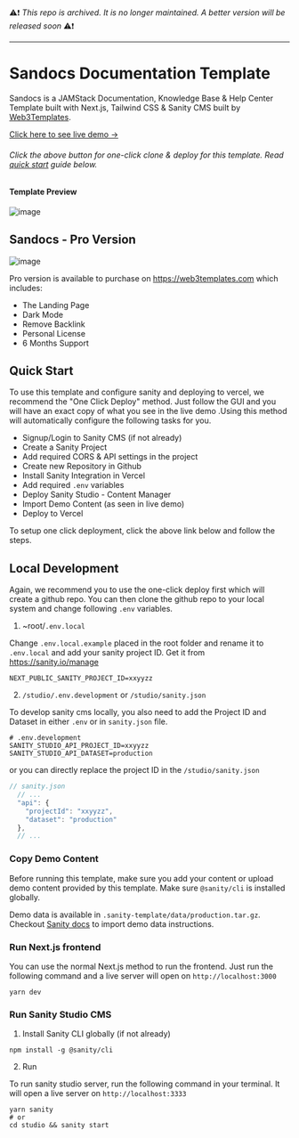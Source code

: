 ⚠️❗ _This repo is archived. It is no longer maintained. A better version will be released soon_ ⚠️❗

---

# Sandocs Documentation Template

Sandocs is a JAMStack Documentation, Knowledge Base & Help Center Template built with Next.js, Tailwind CSS & Sanity CMS built by [Web3Templates](https://web3templates.com/).

[Click here to see live demo →](https://sandocs.vercel.app/)

 
###### Click the above button for one-click clone & deploy for this template. Read [quick start](#quick-start) guide below. 

#### Template Preview

![image](https://user-images.githubusercontent.com/1884712/179554008-fc32f768-4ca8-4b75-9074-9ffbb804b8b7.png)

## Sandocs - Pro Version

![image](https://user-images.githubusercontent.com/1884712/179554511-a16fd2d6-6e58-4a25-953c-7eaddc0b1a21.png)

Pro version is available to purchase on https://web3templates.com which includes:

- The Landing Page
- Dark Mode
- Remove Backlink
- Personal License
- 6 Months Support

## Quick Start

To use this template and configure sanity and deploying to vercel, we recommend the "One Click Deploy" method. Just follow the GUI and you will have an exact copy of what you see in the live demo .Using this method will automatically configure the following tasks for you.

- Signup/Login to Sanity CMS (if not already)
- Create a Sanity Project
- Add required CORS & API settings in the project
- Create new Repository in Github
- Install Sanity Integration in Vercel
- Add required `.env` variables
- Deploy Sanity Studio - Content Manager
- Import Demo Content (as seen in live demo)
- Deploy to Vercel


To setup one click deployment, click the above link below and follow the steps.

## Local Development

Again, we recommend you to use the one-click deploy first which will create a github repo. You can then clone the github repo to your local system and change following `.env` variables.

1. ~root/`.env.local`

Change `.env.local.example` placed in the root folder and rename it to `.env.local` and add your sanity project ID. Get it from https://sanity.io/manage

```
NEXT_PUBLIC_SANITY_PROJECT_ID=xxyyzz
```

2. `/studio/.env.development` or `/studio/sanity.json`

To develop sanity cms locally, you also need to add the Project ID and Dataset in either `.env` or in `sanity.json` file.

```
# .env.development
SANITY_STUDIO_API_PROJECT_ID=xxyyzz
SANITY_STUDIO_API_DATASET=production

```

or you can directly replace the project ID in the `/studio/sanity.json`

```js
// sanity.json
  // ...
  "api": {
    "projectId": "xxyyzz",
    "dataset": "production"
  },
  // ...
```

### Copy Demo Content
Before running this template, make sure you add your content or upload demo content provided by this template. Make sure `@sanity/cli` is installed globally. 

Demo data is available in `.sanity-template/data/production.tar.gz`. Checkout [Sanity docs](https://www.sanity.io/docs/importing-data#d183adde8ef9) to import demo data instructions.


### Run Next.js frontend

You can use the normal Next.js method to run the frontend. Just run the following command and a live server will open on `http://localhost:3000`

```
yarn dev
```

### Run Sanity Studio CMS

1. Install Sanity CLI globally (if not already)

```
npm install -g @sanity/cli
```

2. Run

To run sanity studio server, run the following command in your terminal. It will open a live server on `http://localhost:3333`

```
yarn sanity
# or
cd studio && sanity start
```
